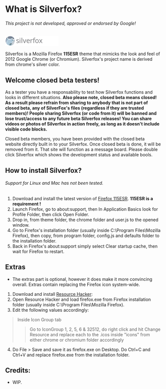 # What is Silverfox?
######  This project is not developed, approved or endorsed by Google!

![](github%20assets/silverfoxlogo.png)

Silverfox is a Mozilla Firefox **115ESR** theme that mimicks the look and feel of 2012 Google Chrome (or Chromium). Silverfox's project name is derived from chrome's silver color.

## Welcome closed beta testers!

As a tester you have a responsability to test how Silverfox functions and looks in different situations. **Also please note, closed beta means closed! As a result please refrain from sharing to anybody that is not part of closed beta, any of SilverFox's files (regardless if they are trusted members)! People sharing Silverfox (or code from it) will be banned and lose trust/access to any future beta Silverfox releases! You can share videos or photos of Silverfox in action freely, as long as it doesn't include visible code blocks.**

Closed beta members, you have been provided with the closed beta website directly built in to your Silverfox. Once closed beta is done, it will be removed from it. That site will function as a message board. Please double click Silverfox which shows the development status and available bools.

## How to install Silverfox?

######  Support for Linux and Mac has not been tested.

1. Download and install the latest version of [Firefox 115ESR](https://ftp.mozilla.org/pub/firefox/releases/115.6.0esr/). **115ESR is a requirement !**
2. Launch Firefox, go to about:support, then In Application Basics look for Profile Folder, then click Open Folder.
3. Drop in, from theme folder, the chrome folder and user.js to the opened window.
4. Go to Firefox's installation folder (usually inside C:\Program Files\Mozilla Firefox), then copy, from program folder, config.js and defaults folder to the installation folder.
5. Back in Firefox's about:support simply select Clear startup cache, then wait for Firefox to restart.

## Extras

* The extras part is optional, however it does make it more convincing overall. Extras contain replacing the Firefox icon system-wide.
1. Download and install [Resource Hacker](http://www.angusj.com/resourcehacker/):
2. Open Resource Hacker and load firefox.exe from Firefox installation folder (usually inside C:\Program Files\Mozilla Firefox).
3. Edit the following values accordingly:
> Inside Icon Group tab
>> Go to IconGroup 1, 2, 5, 6 & 32512, do right click and hit Change Resource and replace each to the .icos inside "icons" from either chrome or chromium folder accordingly
4. Do File > Save and save it as firefox.exe on Desktop. Do Ctrl+C and Ctrl+V and replace firefox.exe from the installation folder.


## Credits:
* WIP.
